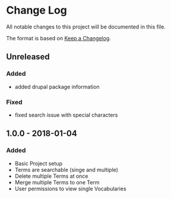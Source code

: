 # Change Log
All notable changes to this project will be documented in this file.

The format is based on [Keep a Changelog](http://keepachangelog.com/).

## Unreleased

### Added
- added drupal package information

### Fixed
- fixed search issue with special characters

## 1.0.0 - 2018-01-04
### Added
- Basic Project setup
- Terms are searchable (singe and multiple)
- Delete multiple Terms at once
- Merge multiple Terms to one Term
- User permissions to view single Vocabularies
